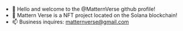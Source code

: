 - 👋 Hello and welcome to the @MatternVerse github profile!
- 👀 Mattern Verse is a NFT project located on the Solana blockchain!
- 📫 Business inquires: matternverse@gmail.com



